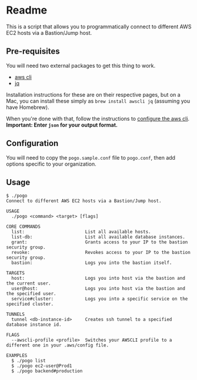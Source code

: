 # Readme

This is a script that allows you to programmatically connect to different AWS EC2 hosts via a Bastion/Jump host.

## Pre-requisites
You will need two external packages to get this thing to work.  
- [aws cli](https://github.com/aws/aws-cli)
- [jq](https://stedolan.github.io/jq/)

Installation instructions for these are on their respective pages, but on a Mac, you can install these simply as `brew install awscli jq` (assuming you have Homebrew).  

When you're done with that, follow the instructions to [configure the aws cli](http://docs.aws.amazon.com/cli/latest/userguide/cli-chap-getting-started.html). **Important: Enter `json` for your output format.**

## Configuration
You will need to copy the `pogo.sample.conf` file to `pogo.conf`, then add options specific to your organization.

## Usage

    $ ./pogo
    Connect to different AWS EC2 hosts via a Bastion/Jump host.

    USAGE
      ./pogo <command> <target> [flags]

    CORE COMMANDS
      list:                       List all available hosts.
      list-db:                    List all available database instances.
      grant:                      Grants access to your IP to the bastion security group.
      revoke:                     Revokes access to your IP to the bastion security group.
      bastion:                    Logs you into the bastion itself.

    TARGETS
      host:                       Logs you into host via the bastion and the current user.
      user@host:                  Logs you into host via the bastion and the specified user.
      service#cluster:            Logs you into a specific service on the specified cluster.

    TUNNELS
      tunnel <db-instance-id>     Creates ssh tunnel to a specified database instance id.
      
    FLAGS
      --awscli-profile <profile>  Switches your AWSCLI profile to a different one in your .aws/config file.

    EXAMPLES
      $ ./pogo list
      $ ./pogo ec2-user@Prod1
      $ ./pogo backend#production
